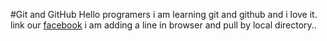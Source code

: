 #Git and GitHub
Hello programers i am learning git and github and i love it.
link our [facebook](https://facebook.com)
i am adding a line in browser and pull by local directory..
